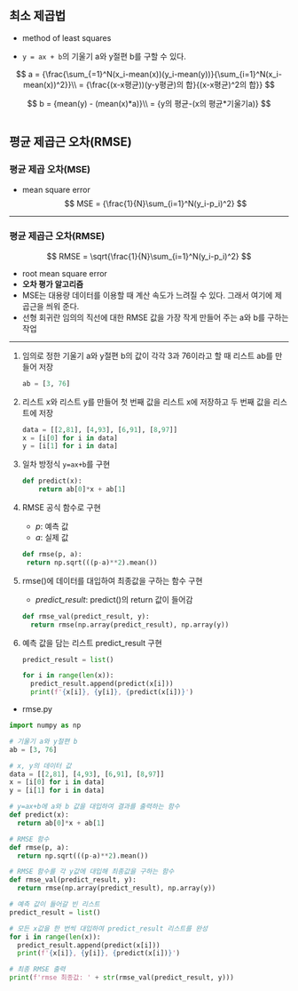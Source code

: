 

## 최소 제곱법

- method of least squares

-  `y = ax + b`의 기울기 a와 y절편 b를 구할 수 있다.


$$
  a = {\frac{\sum_{=1}^N(x_i-mean(x))(y_i-mean(y))}{\sum_{i=1}^N(x_i-mean(x))^2}}\\ = {\frac{(x-x평균))(y-y평균)의 합}{(x-x평균)^2의 합}}
$$

$$
  b = {mean(y) - (mean(x)*a)}\\ = {y의 평균-(x의 평균*기울기a)}
$$

```python

```



## 평균 제곱근 오차(RMSE)

### 평균 제곱 오차(MSE)

- mean square error
  $$
  MSE = {\frac{1}{N}\sum_{i=1}^N(y_i-p_i)^2}
  $$
  

------

### 평균 제곱근 오차(RMSE)

$$
RMSE = \sqrt{\frac{1}{N}\sum_{i=1}^N(y_i-p_i)^2}
$$

- root mean square error
- **오차 평가 알고리즘**
- MSE는 대용량 데이터를 이용할 때 계산 속도가 느려질 수 있다. 그래서 여기에 제곱근을 씌워 준다.
- 선형 회귀란 임의의 직선에 대한 RMSE 값을 가장 작게 만들어 주는 a와 b를 구하는 작업

------



1. 임의로 정한 기울기 a와 y절편 b의 값이 각각 3과 76이라고 할 때 리스트 ab를 만들어 저장

   ```python
   ab = [3, 76]
   ```

2. 리스트 x와 리스트 y를 만들어 첫 번째 값을 리스트 x에 저장하고 두 번째 값을 리스트에 저장

   ```python
   data = [[2,81], [4,93], [6,91], [8,97]]
   x = [i[0] for i in data]
   y = [i[1] for i in data]
   ```

3. 일차 방정식 `y=ax+b`를 구현

   ```python
   def predict(x):
       return ab[0]*x + ab[1]
   ```

4. RMSE 공식 함수로 구현

   - *p*: 예측 값
   - *a*: 실제 값

   ```python
   def rmse(p, a):
   	return np.sqrt(((p-a)**2).mean())
   ```

5. rmse()에 데이터를 대입하여 최종값을 구하는 함수 구현

   - *predict_result*: predict()의 return 값이 들어감

   ```python
   def rmse_val(predict_result, y):
     return rmse(np.array(predict_result), np.array(y))
   ```

6. 예측 값을 담는 리스트 predict_result 구현

   ```python
   predict_result = list()
   
   for i in range(len(x)):
     predict_result.append(predict(x[i]))
     print(f'{x[i]}, {y[i]}, {predict(x[i])}')
   ```


- rmse.py

```python
import numpy as np

# 기울기 a와 y절편 b
ab = [3, 76]

# x, y의 데이터 값
data = [[2,81], [4,93], [6,91], [8,97]]
x = [i[0] for i in data]
y = [i[1] for i in data]

# y=ax+b에 a와 b 값을 대입하여 결과를 출력하는 함수
def predict(x):
  return ab[0]*x + ab[1]

# RMSE 함수
def rmse(p, a):
  return np.sqrt(((p-a)**2).mean())

# RMSE 함수를 각 y값에 대입해 최종값을 구하는 함수
def rmse_val(predict_result, y):
  return rmse(np.array(predict_result), np.array(y))

# 예측 값이 들어갈 빈 리스트
predict_result = list()

# 모든 x값을 한 번씩 대입하여 predict_result 리스트를 완성
for i in range(len(x)):
  predict_result.append(predict(x[i]))
  print(f'{x[i]}, {y[i]}, {predict(x[i])}')

# 최종 RMSE 출력
print(f'rmse 최종값: ' + str(rmse_val(predict_result, y)))

```
